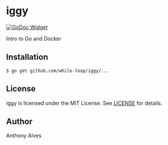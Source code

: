 iggy
====

[![GoDoc Widget]][GoDoc]

Intro to Go and Docker


Installation
------------

```
$ go get github.com/while-loop/iggy/...
```


License
-------
iggy is licensed under the MIT License.
See [LICENSE](LICENSE) for details.

Author
------

Anthony Alves


[GoDoc]: https://godoc.org/github.com/while-loop/iggy
[GoDoc Widget]: https://img.shields.io/badge/godoc-reference-blue.svg?style=flat-square